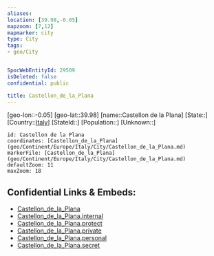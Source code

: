```yaml
---
aliases: 
location: [39.98,-0.05]
mapzoom: [7,12] 
mapmarker: city 
type: City
tags:
- geo/City


SpocWebEntityId: 29509
isDeleted: false
confidential: public

title: Castellon_de_la_Plana
---
```

[geo-lon::-0.05]
[geo-lat::39.98]
[name::Castellon de la Plana]
[State::]
[Country::[Italy](geo/Continent/Europe/Italy.md)]
[StateId::]
[Population::]
[Unknown::]


```leaflet
id: Castellon de la Plana
coordinates: [Castellon_de_la_Plana](geo/Continent/Europe/Italy/City/Castellon_de_la_Plana.md)
markerFile: [Castellon_de_la_Plana](geo/Continent/Europe/Italy/City/Castellon_de_la_Plana.md)
defaultZoom: 11 
maxZoom: 18
```


## Confidential Links & Embeds: 
- [Castellon_de_la_Plana](../../../../../../_public/geo/Continent/Europe/Italy/City/Castellon_de_la_Plana.md) 
- [Castellon_de_la_Plana.internal](../../../../../../_internal/geo/Continent/Europe/Italy/City/Castellon_de_la_Plana.internal.md) 
- [Castellon_de_la_Plana.protect](../../../../../../_protect/geo/Continent/Europe/Italy/City/Castellon_de_la_Plana.protect.md) 
- [Castellon_de_la_Plana.private](../../../../../../_private/geo/Continent/Europe/Italy/City/Castellon_de_la_Plana.private.md) 
- [Castellon_de_la_Plana.personal](../../../../../../_personal/geo/Continent/Europe/Italy/City/Castellon_de_la_Plana.personal.md) 
- [Castellon_de_la_Plana.secret](../../../../../../_secret/geo/Continent/Europe/Italy/City/Castellon_de_la_Plana.secret.md) 
